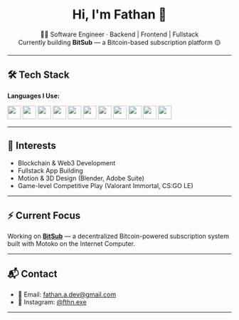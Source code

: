 <div align="center">
  
  # Hi, I'm Fathan 👋
  👨‍💻 Software Engineer · Backend | Frontend | Fullstack  
  Currently building **BitSub** — a Bitcoin-based subscription platform 🟡
</div>


---

## 🛠 Tech Stack

**Languages I Use:**

<p>
  <img src="https://cdn.iconscout.com/icon/free/png-128/javascript-3521515-2945018.png" width="30"/>
  <img src="https://cdn.iconscout.com/icon/free/png-128/html-2752158-2284975.png" width="30"/>
  <img src="https://cdn.iconscout.com/icon/free/png-128/java-3628857-3029997.png" width="30"/>
  <img src="https://cdn.iconscout.com/icon/free/png-128/python-3628999-3030224.png" width="30"/>
  <img src="https://cdn.iconscout.com/icon/free/png-128/kotlin-2038873-1720086.png" width="30"/>
  <img src="https://cdn.iconscout.com/icon/free/png-128/go-2752178-2284995.png" width="30"/>
  <img src="https://cdn.iconscout.com/icon/free/png-128/php-2752101-2284918.png" width="30"/>
  <img src="https://cdn.iconscout.com/icon/free/png-128/c-2336965-1982846.png" width="30"/>
  <img src="https://cdn.iconscout.com/icon/free/png-128/c-4-226082.png" width="30"/>
  <img src="https://assets.website-files.com/5acbcf3278f9ca8c8c178e76/60788c850b61163c0aade981_swiftui.png" width="30"/>
  <img src="https://www.kindpng.com/picc/m/176-1766682_dart-programming-language-hd-png-download.png" width="30"/>
</p>

---

## 🧠 Interests

- Blockchain & Web3 Development  
- Fullstack App Building  
- Motion & 3D Design (Blender, Adobe Suite)  
- Game-level Competitive Play (Valorant Immortal, CS:GO LE)

---

## ⚡ Current Focus

Working on **[BitSub](https://github.com/FathanAkram-app/BitSub)** — a decentralized Bitcoin-powered subscription system built with Motoko on the Internet Computer.

---

## 📬 Contact

- 📧 Email: [fathan.a.dev@gmail.com](mailto:fathan.a.dev@gmail.com)  
- 📸 Instagram: [@fthn.exe](https://www.instagram.com/fthn.exe/)

---
